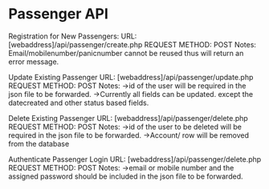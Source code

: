 # Passenger API

Registration for New Passengers:
URL: [webaddress]/api/passenger/create.php
REQUEST METHOD: POST
Notes: Email/mobilenumber/panicnumber cannot be reused thus will return an error message.

Update Existing Passenger
URL: [webaddress]/api/passenger/update.php
REQUEST METHOD: POST
Notes:
->id of the user will be required in the json file to be forwarded.
->Currently all fields can be updated. except the datecreated and other status based fields.   


Delete Existing Passenger
URL: [webaddress]/api/passenger/delete.php
REQUEST METHOD: POST
Notes: 
->id of the user to be deleted will be required in the json file to be forwarded.
->Account/ row will be removed from the database


Authenticate Passenger Login
URL: [webaddress]/api/passenger/delete.php
REQUEST METHOD: POST
Notes: 
->email or mobile number and the assigned password should be included in the json file to be forwarded.

